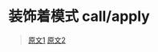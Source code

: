 # 装饰着模式 call/apply
> [原文1](https://juejin.cn/post/6844904089680084999)
> [原文2](https://juejin.cn/post/6844904089734610957)